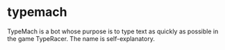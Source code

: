 # typemach
TypeMach is a bot whose purpose is to type text as quickly as possible in the game TypeRacer. The name is self-explanatory. 
